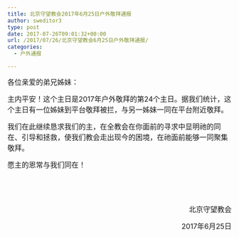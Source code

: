 ```yaml
---
title: 北京守望教会2017年6月25日户外敬拜通报
author: sweditor3
type: post
date: 2017-07-26T09:01:32+00:00
url: /2017/07/26/北京守望教会6月25日户外敬拜通报/
categories:
  - 户外通报

---
```

<span style="font-size: 12pt;">各位亲爱的弟兄姊妹：</span>

<span style="font-size: 12pt;">主内平安！这个主日是2017年户外敬拜的第24个主日。据我们统计，这个主日有一位姊妹到平台敬拜被拦，与另一姊妹一同在平台附近敬拜。</span>

<span style="font-size: 12pt;">我们在此继续恳求我们的主，在全教会在你面前的寻求中显明祂的同在、引导和拯救，使我们教会走出现今的困境，在祂面前能够一同聚集敬拜。</span>

<span style="font-size: 12pt;">愿主的恩常与我们同在！</span>

&nbsp;

&nbsp;

<p style="text-align: right;">
  <span style="font-size: 12pt;">北京守望教会</span>
</p>

<p style="text-align: right;">
  <span style="font-size: 12pt;">2017年6月25日</span>
</p>